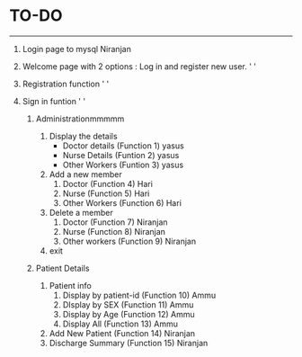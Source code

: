 # **TO-DO**

---

1. Login page to mysql								    Niranjan
2. Welcome page with 2 options : Log in and register new user.	'  '
3. Registration function									'   '
4. Sign in funtion										'   '

   1. Administrationmmmmm

      1. Display the details
         * Doctor details  		(Function 1)   			  yasus
         * Nurse Details	 		(Funtion 2)			  yasus
         * Other Workers  		(Funtion 3)			  yasus
      2. Add a new member
         1. Doctor 		  		(Function 4)      		   Hari
         2. Nurse 		 		(Function 5)			   Hari
         3. Other Workers  		(Function 6)			   Hari
      3. Delete a member
         1. Doctor				(Function 7)			Niranjan
         2. Nurse 				(Function 8)			Niranjan
         3. Other workers  		(Function 9)			Niranjan
      4. exit
   2. Patient Details

      1. Patient info
         1. Display by patient-id	(Function 10)			Ammu
         2. DIsplay by SEX		(Function 11)			Ammu
         3. Display by Age		(Function 12)			Ammu
         4. Display All			(Function 13)			Ammu
      2. Add New Patient		       (Function 14)		      Niranjan
      3. Discharge Summary	       (Function 15)		      Niranjan
